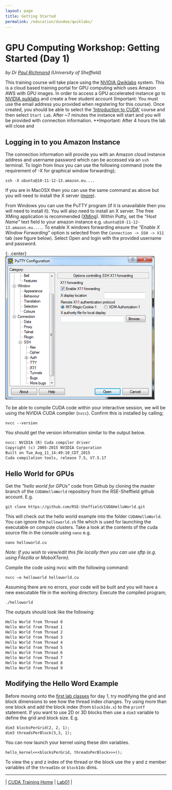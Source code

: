 ```yaml
---
layout: page
title: Getting Started
permalink: /education/dundee/qwiklabs/
---
```


# GPU Computing Workshop: Getting Started (Day 1) #

*by Dr [Paul Richmond](http://paulrichmond.shef.ac.uk/) (University of Sheffield)*

This training course will take place using the [NVIDIA Qwiklabs](https://nvlabs.qwiklab.com/) system. This is a cloud based training portal for GPU computing which uses Amazon AWS with GPU images. In order to access a GPU accelerated instance go to [NVIDIA quiklabs](https://nvlabs.qwiklab.com/) and create a free student account (Important: You must use the email address you provided when registering for this course). Once created, you should be able to select the ['Introduction to CUDA'](https://nvlabs.qwiklab.com/focuses/5669) course and then select `Start Lab`. After ~7 minutes the instance will start and you will be provided with connection information. **Important: After 4 hours the lab will close and 

## Logging in to you Amazon Instance ##

The connection information will provide you with an Amazon cloud instance address and username password which can be accessed via an `ssh` terminal. To login from linux you can use the following command (note the requirement of -X for graphical window forwarding);

	ssh -X ubuntu@10-11-12-13.amazon.eu....

If you are in MacOSX then you can use the same command as above but you will need to install the X server ([more](https://support.apple.com/en-gb/HT201341)).

From Windows you can use the PuTTY program (if it is unavailable then you will need to install it). You will also need to install an X server. The free XMing application is recommended ([XMing](https://sourceforge.net/projects/xming/)). Within Putty, set the *“Host Name”* text field to your amazon instance e.g. `ubuntu@10-11-12-13.amazon.eu....`. To enable X windows forwarding ensure the *“Enable X Window Forwarding”* option is selected from the `Connection -> SSH -> X11` tab (see figure below). Select Open and login with the provided username and password.

{: .center}
![Putty configuration](\static\img\cuda\putty_config.png)

To be able to compile CUDA code within your interactive session, we will be using the NVIDIA CUDA compiler (`nvcc`). Confirm this is installed by calling;

	nvcc --version

You should get the version information similar to the output below.

	nvcc: NVIDIA (R) Cuda compiler driver
	Copyright (c) 2005-2015 NVIDIA Corporation
	Built on Tue_Aug_11_14:49:10_CDT_2015
	Cuda compilation tools, release 7.5, V7.5.17

## Hello World for GPUs ##

Get the *"hello world for GPUs"* code from Github by cloning the master branch of the `CUDAHelloWorld` repository from the RSE-Sheffield github account. E.g.

	git clone https://github.com/RSE-Sheffield/CUDAHelloWorld.git

This will check out the hello world example into the folder `CUDAHelloWorld`. You can ignore the `helloworld.sh` file which is used for launching the executable on compute clusters. Take a look at the contents of the cuda source file in the console using `nano` e.g.

	nano helloworld.cu

*Note: If you wish to view/edit this file locally then you can use sftp (e.g. using Filezilla or MoboXTerm).*

Compile the code using nvcc with the following command:

	nvcc –o helloworld helloworld.cu

Assuming there are no errors, your code will be built and you will have a new executable file in the working directory. Execute the compiled program;

	./helloworld

The outputs should look like the following:

	Hello World from Thread 0
	Hello World from Thread 1
	Hello World from Thread 2
	Hello World from Thread 3
	Hello World from Thread 4
	Hello World from Thread 5
	Hello World from Thread 6
	Hello World from Thread 7
	Hello World from Thread 8
	Hello World from Thread 9

## Modifying the Hello Word Example ##

Before moving onto the [first lab classes](../lab01) for day 1, try modifying the grid and block dimensions to see how the thread index changes. Try using more than one block and add the block index (from `blockIdx.x`) to the `printf` statement. If you want to use 2D or 3D blocks then use a `dim3` variable to define the grid and block size. E.g.

	dim3 blocksPerGrid(2, 2, 1);
	dim3 threadsPerBlock(3,3, 1);

You can now launch your kernel using these dim variables.

	hello_kernel<<<blocksPerGrid, threadsPerBlock>>>();

To view the y and z index of the thread or the block use the y and z member variables of the `threadIdx` or `blockIdx` dims.

---

&#124; [CUDA Training Home](../) &#124; [Lab01](../lab01) &#124;

